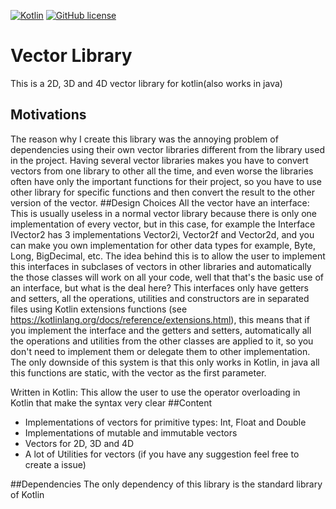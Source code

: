 [![Kotlin](https://img.shields.io/badge/Kotlin-1.1.0-orange.svg)](https://kotlinlang.org/) 
[![GitHub license](https://img.shields.io/github/license/mashape/apistatus.svg)](https://opensource.org/licenses/MIT)

# Vector Library
This is a 2D, 3D and 4D vector library for kotlin(also works in java)
## Motivations
The reason why I create this library was the annoying problem of dependencies using their own vector libraries different from the library used in the project. Having several vector libraries makes you have to convert vectors from one library to other all the time, and even worse the libraries often have only the important functions for their project, so you have to use other library for specific functions and then convert the result to the other version of the vector. 
##Design Choices
All the vector have an interface: This is usually useless in a normal vector library because there is only one implementation of every vector, but in this case, for example the Interface IVector2 has 3 implementations Vector2i, Vector2f and Vector2d, and you can make you own implementation for other data types for example, Byte, Long, BigDecimal, etc.
The idea behind this is to allow the user to implement this interfaces in subclases of vectors in other libraries and automatically the those classes will work on all your code, well that that's the basic use of an interface, but what is the deal here? This interfaces only have getters and setters, all the operations, utilities and constructors are in separated files using Kotlin extensions functions (see https://kotlinlang.org/docs/reference/extensions.html), this means that if you implement the interface and the getters and setters, automatically all the operations and utilities from the other classes are applied to it, so you don't need to implement them or delegate them to other implementation.
The only downside of this system is that this only works in Kotlin, in java all this functions are static, with the vector as the first parameter.

Written in Kotlin: This allow the user to use the operator overloading in Kotlin that make the syntax very clear
##Content
* Implementations of vectors for primitive types: Int, Float and Double
* Implementations of mutable and immutable vectors
* Vectors for 2D, 3D and 4D
* A lot of Utilities for vectors (if you have any suggestion feel free to create a issue)

##Dependencies
The only dependency of this library is the standard library of Kotlin 